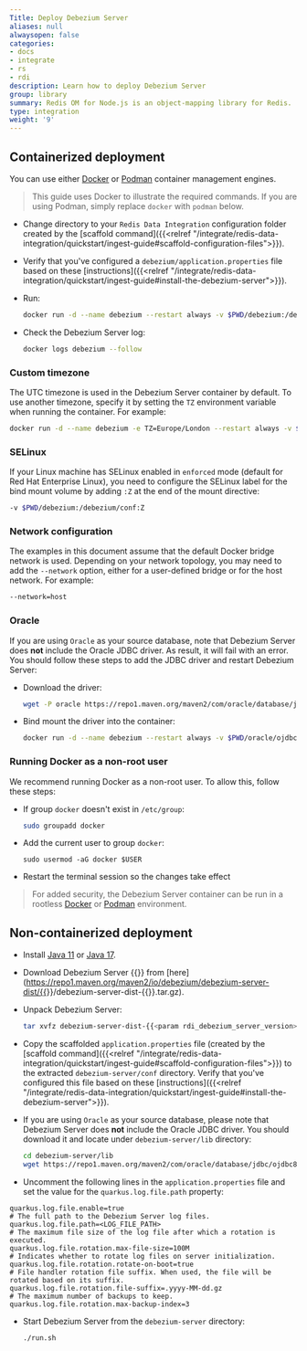 ```yaml
---
Title: Deploy Debezium Server
aliases: null
alwaysopen: false
categories:
- docs
- integrate
- rs
- rdi
description: Learn how to deploy Debezium Server
group: library
summary: Redis OM for Node.js is an object-mapping library for Redis.
type: integration
weight: '9'
---
```


## Containerized deployment

You can use either [Docker](https://www.docker.com/) or [Podman](https://podman.io/) container management engines.

> This guide uses Docker to illustrate the required commands. If you are using Podman, simply replace `docker` with `podman` below.

- Change directory to your `Redis Data Integration` configuration folder created by the [scaffold command]({{<relref "/integrate/redis-data-integration/quickstart/ingest-guide#scaffold-configuration-files">}}).
- Verify that you've configured a `debezium/application.properties` file based on these [instructions]({{<relref "/integrate/redis-data-integration/quickstart/ingest-guide#install-the-debezium-server">}}).
- Run:

  ```bash
  docker run -d --name debezium --restart always -v $PWD/debezium:/debezium/conf --log-driver local --log-opt max-size=100m --log-opt max-file=4 --log-opt mode=non-blocking debezium/server:2.1.1.Final
  ```

- Check the Debezium Server log:

  ```bash
  docker logs debezium --follow
  ```
### Custom timezone

The UTC timezone is used in the Debezium Server container by default. To use another timezone, specify it by setting the `TZ` environment variable when running the container. For example:

```bash
docker run -d --name debezium -e TZ=Europe/London --restart always -v $PWD/debezium:/debezium/conf --log-driver local --log-opt max-size=100m --log-opt max-file=4 --log-opt mode=non-blocking debezium/server:2.1.1.Final
```

### SELinux

If your Linux machine has SELinux enabled in `enforced` mode (default for Red Hat Enterprise Linux), you need to configure the SELinux label for the bind mount volume by adding `:Z` at the end of the mount directive:

```bash
-v $PWD/debezium:/debezium/conf:Z
```

### Network configuration

The examples in this document assume that the default Docker bridge network is used. Depending on your network topology, you may need to add the `--network` option, either for a user-defined bridge or for the host network. For example:

```bash
--network=host
```

### Oracle

If you are using `Oracle` as your source database, note that Debezium Server does **not** include the Oracle JDBC driver.
As result, it will fail with an error. You should follow these steps to add the JDBC driver and restart Debezium Server:

- Download the driver:
  ```bash
  wget -P oracle https://repo1.maven.org/maven2/com/oracle/database/jdbc/ojdbc8/21.1.0.0/ojdbc8-21.1.0.0.jar
  ```

- Bind mount the driver into the container:

  ```bash
  docker run -d --name debezium --restart always -v $PWD/oracle/ojdbc8-21.1.0.0.jar:/debezium/lib/ojdbc8-21.1.0.0.jar -v $PWD/debezium:/debezium/conf --log-driver local --log-opt max-size=100m --log-opt max-file=4 --log-opt mode=non-blocking debezium/server:2.1.1.Final
  ```

### Running Docker as a non-root user

We recommend running Docker as a non-root user. To allow this, follow these steps:

- If group `docker` doesn't exist in `/etc/group`:

  ```bash
  sudo groupadd docker
  ```

- Add the current user to group `docker`:

  ```
  sudo usermod -aG docker $USER
  ```

- Restart the terminal session so the changes take effect

> For added security, the Debezium Server container can be run in a rootless [Docker](https://docs.docker.com/engine/security/rootless/) or [Podman](https://docs.podman.io/en/latest/markdown/podman.1.html#rootless-mode) environment.

## Non-containerized deployment

- Install [Java 11](https://www.oracle.com/java/technologies/downloads/#java11) or [Java 17](https://www.oracle.com/java/technologies/downloads/#java17).
- Download Debezium Server {{<param rdi_debezium_server_version>}} from [here](https://repo1.maven.org/maven2/io/debezium/debezium-server-dist/{{<param rdi_debezium_server_version>}}/debezium-server-dist-{{<param rdi_debezium_server_version>}}.tar.gz).
- Unpack Debezium Server:

  ```bash
  tar xvfz debezium-server-dist-{{<param rdi_debezium_server_version>}}.tar.gz
  ```

- Copy the scaffolded `application.properties` file (created by the [scaffold command]({{<relref "/integrate/redis-data-integration/quickstart/ingest-guide#scaffold-configuration-files">}}) to the extracted `debezium-server/conf` directory. Verify that you've configured this file based on these [instructions]({{<relref "/integrate/redis-data-integration/quickstart/ingest-guide#install-the-debezium-server">}}).

- If you are using `Oracle` as your source database, please note that Debezium Server does **not** include the Oracle JDBC driver. You should download it and locate under `debezium-server/lib` directory:

  ```bash
  cd debezium-server/lib
  wget https://repo1.maven.org/maven2/com/oracle/database/jdbc/ojdbc8/21.1.0.0/ojdbc8-21.1.0.0.jar
  ```

- Uncomment the following lines in the `application.properties` file and set the value for the `quarkus.log.file.path` property:

```properties
quarkus.log.file.enable=true
# The full path to the Debezium Server log files.
quarkus.log.file.path=<LOG_FILE_PATH>
# The maximum file size of the log file after which a rotation is executed.
quarkus.log.file.rotation.max-file-size=100M
# Indicates whether to rotate log files on server initialization.
quarkus.log.file.rotation.rotate-on-boot=true
# File handler rotation file suffix. When used, the file will be rotated based on its suffix.
quarkus.log.file.rotation.file-suffix=.yyyy-MM-dd.gz
# The maximum number of backups to keep.
quarkus.log.file.rotation.max-backup-index=3
```

- Start Debezium Server from the `debezium-server` directory:
  ```bash
  ./run.sh
  ```
